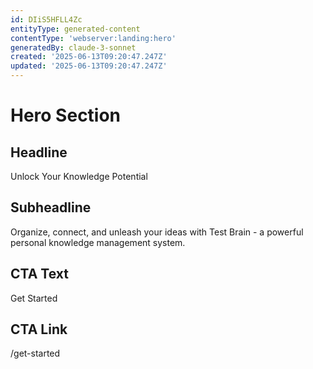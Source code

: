 ```yaml
---
id: DIiS5HFLL4Zc
entityType: generated-content
contentType: 'webserver:landing:hero'
generatedBy: claude-3-sonnet
created: '2025-06-13T09:20:47.247Z'
updated: '2025-06-13T09:20:47.247Z'
---
```

# Hero Section

## Headline
Unlock Your Knowledge Potential

## Subheadline
Organize, connect, and unleash your ideas with Test Brain - a powerful personal knowledge management system.

## CTA Text
Get Started

## CTA Link
/get-started
